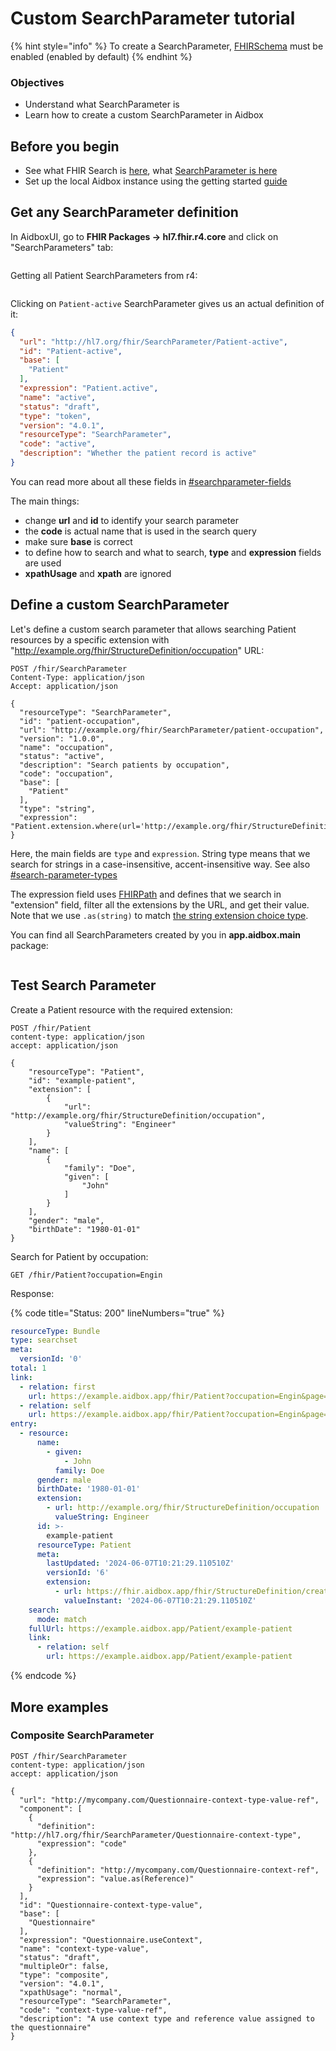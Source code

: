 # Custom SearchParameter tutorial

{% hint style="info" %}
To create a SearchParameter, [FHIRSchema](../../../../modules/profiling-and-validation/fhir-schema-validator/setup.md) must be enabled (enabled by default)
{% endhint %}

### Objectives <a href="#objectives" id="objectives"></a>

* Understand what SearchParameter is
* Learn how to create a custom SearchParameter in Aidbox

## Before you begin <a href="#before-you-begin" id="before-you-begin"></a>

* See what FHIR Search is [here](../../../../api/rest-api/fhir-search/), what [SearchParameter is here](../../../../api/rest-api/fhir-search/searchparameter.md)
* Set up the local Aidbox instance using the getting started [guide](https://docs.aidbox.app/getting-started/run-aidbox-locally-with-docker/run-aidbox-locally)

## Get any SearchParameter definition

&#x20;In AidboxUI, go to **FHIR Packages -> hl7.fhir.r4.core** and click on "SearchParameters" tab:

<figure><img src="../../../../.gitbook/assets/image (1) (1).png" alt=""><figcaption></figcaption></figure>

Getting all Patient SearchParameters from r4:

<figure><img src="../../../../.gitbook/assets/image (2).png" alt=""><figcaption></figcaption></figure>

Clicking on `Patient-active` SearchParameter gives us an actual definition of it:

```json
{
  "url": "http://hl7.org/fhir/SearchParameter/Patient-active",
  "id": "Patient-active",
  "base": [
    "Patient"
  ],
  "expression": "Patient.active",
  "name": "active",
  "status": "draft",
  "type": "token",
  "version": "4.0.1",
  "resourceType": "SearchParameter",
  "code": "active",
  "description": "Whether the patient record is active"
}
```

You can read more about all these fields in [#searchparameter-fields](../../../../api/rest-api/fhir-search/searchparameter.md#searchparameter-fields "mention")

The main things:

* change **url** and **id** to identify your search parameter
* the **code** is actual name that is used in the search query
* make sure **base** is correct
* to define how to search and what to search, **type** and **expression** fields are used&#x20;
* **xpathUsage** and **xpath** are ignored

## Define a custom SearchParameter

Let's define a custom search parameter that allows searching Patient resources by a specific extension with "http://example.org/fhir/StructureDefinition/occupation" URL:

```
POST /fhir/SearchParameter
Content-Type: application/json
Accept: application/json

{
  "resourceType": "SearchParameter",
  "id": "patient-occupation",
  "url": "http://example.org/fhir/SearchParameter/patient-occupation",
  "version": "1.0.0",
  "name": "occupation",
  "status": "active",
  "description": "Search patients by occupation",
  "code": "occupation",
  "base": [
    "Patient"
  ],
  "type": "string",
  "expression": "Patient.extension.where(url='http://example.org/fhir/StructureDefinition/occupation').value.as(string)"
}
```

Here, the main fields are `type` and `expression`.  String type means that we search for strings in a case-insensitive, accent-insensitive way. See also [#search-parameter-types](../../../../api/rest-api/fhir-search/searchparameter.md#search-parameter-types "mention")

The expression field uses [FHIRPath](https://hl7.org/fhir/fhirpath.html) and defines that we search in "extension" field, filter all the extensions by the URL, and get their value. Note that we use `.as(string)` to match [the string extension choice type](https://www.hl7.org/fhir/extensibility.html).

You can find all SearchParameters created by you in **app.aidbox.main** package:

<figure><img src="../../../../.gitbook/assets/image (150).png" alt=""><figcaption></figcaption></figure>

## Test Search Parameter

Create a Patient resource with the required extension:

```
POST /fhir/Patient
content-type: application/json
accept: application/json

{
    "resourceType": "Patient",
    "id": "example-patient",
    "extension": [
        {
            "url": "http://example.org/fhir/StructureDefinition/occupation",
            "valueString": "Engineer"
        }
    ],
    "name": [
        {
            "family": "Doe",
            "given": [
                "John"
            ]
        }
    ],
    "gender": "male",
    "birthDate": "1980-01-01"
}
```

Search for Patient by occupation:

```
GET /fhir/Patient?occupation=Engin
```

Response:

{% code title="Status: 200" lineNumbers="true" %}
```yaml
resourceType: Bundle
type: searchset
meta:
  versionId: '0'
total: 1
link:
  - relation: first
    url: https://example.aidbox.app/fhir/Patient?occupation=Engin&page=1
  - relation: self
    url: https://example.aidbox.app/fhir/Patient?occupation=Engin&page=1
entry:
  - resource:
      name:
        - given:
            - John
          family: Doe
      gender: male
      birthDate: '1980-01-01'
      extension:
        - url: http://example.org/fhir/StructureDefinition/occupation
          valueString: Engineer
      id: >-
        example-patient
      resourceType: Patient
      meta:
        lastUpdated: '2024-06-07T10:21:29.110510Z'
        versionId: '6'
        extension:
          - url: https://fhir.aidbox.app/fhir/StructureDefinition/created-at
            valueInstant: '2024-06-07T10:21:29.110510Z'
    search:
      mode: match
    fullUrl: https://example.aidbox.app/Patient/example-patient
    link:
      - relation: self
        url: https://example.aidbox.app/Patient/example-patient
```
{% endcode %}

## More examples

### Composite SearchParameter

```
POST /fhir/SearchParameter
content-type: application/json
accept: application/json

{
  "url": "http://mycompany.com/Questionnaire-context-type-value-ref",
  "component": [
    {
      "definition": "http://hl7.org/fhir/SearchParameter/Questionnaire-context-type",
      "expression": "code"
    },
    {
      "definition": "http://mycompany.com/Questionnaire-context-ref",
      "expression": "value.as(Reference)"
    }
  ],
  "id": "Questionnaire-context-type-value",
  "base": [
    "Questionnaire"
  ],
  "expression": "Questionnaire.useContext",
  "name": "context-type-value",
  "status": "draft",
  "multipleOr": false,
  "type": "composite",
  "version": "4.0.1",
  "xpathUsage": "normal",
  "resourceType": "SearchParameter",
  "code": "context-type-value-ref",
  "description": "A use context type and reference value assigned to the questionnaire"
}
```
